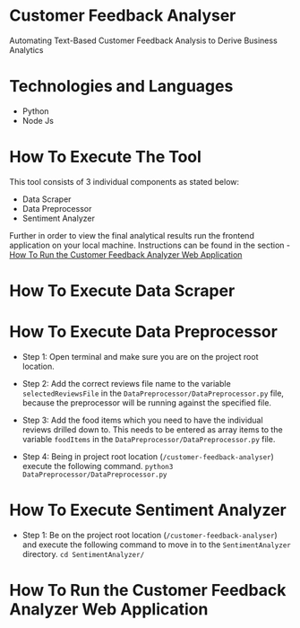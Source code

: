 # Customer Feedback Analyser
Automating Text-Based Customer Feedback Analysis to Derive Business Analytics

# Technologies and Languages
- Python
- Node Js

# How To Execute The Tool
This tool consists of 3 individual components as stated below:
- Data Scraper
- Data Preprocessor
- Sentiment Analyzer

Further in order to view the final analytical results run the frontend application on your local machine.
Instructions can be found in the section - 
[How To Run the Customer Feedback Analyzer Web Application](#https://github.com/shaini-nana/customer-feedback-analyser#how-to-run-the-customer-feedback-analyzer-web-application)

# How To Execute Data Scraper

# How To Execute Data Preprocessor
- Step 1: Open terminal and make sure you are on the project root location.

- Step 2: Add the correct reviews file name to the variable `selectedReviewsFile` in the 
`DataPreprocessor/DataPreprocessor.py` file, because the preprocessor will be running against the specified file.

- Step 3: Add the food items which you need to have the individual reviews drilled down to. 
This needs to be entered as array items to the variable `foodItems` in the `DataPreprocessor/DataPreprocessor.py` file.

- Step 4: Being in project root location (`/customer-feedback-analyser`) execute the following command.
``
    python3 DataPreprocessor/DataPreprocessor.py
``

# How To Execute Sentiment Analyzer
- Step 1: Be on the project root location (`/customer-feedback-analyser`) and execute the following command to move in to the `SentimentAnalyzer` directory.
`cd SentimentAnalyzer/`

# How To Run the Customer Feedback Analyzer Web Application
